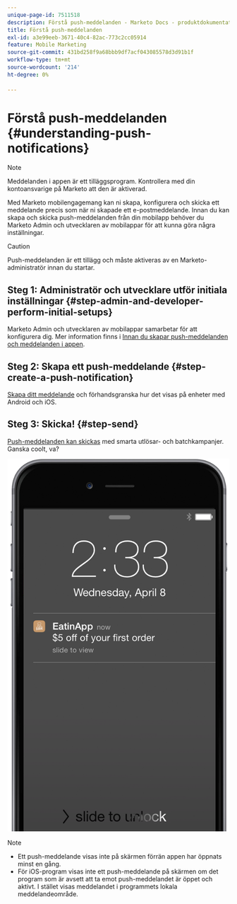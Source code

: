 ```yaml
---
unique-page-id: 7511518
description: Förstå push-meddelanden - Marketo Docs - produktdokumentation
title: Förstå push-meddelanden
exl-id: a3e99eeb-3671-40c4-82ac-773c2cc05914
feature: Mobile Marketing
source-git-commit: 431bd258f9a68bbb9df7acf043085578d3d91b1f
workflow-type: tm+mt
source-wordcount: '214'
ht-degree: 0%

---
```


# Förstå push-meddelanden {#understanding-push-notifications}

>[!NOTE]
>
>Meddelanden i appen är ett tilläggsprogram. Kontrollera med din kontoansvarige på Marketo att den är aktiverad.

Med Marketo mobilengagemang kan ni skapa, konfigurera och skicka ett meddelande precis som när ni skapade ett e-postmeddelande.  Innan du kan skapa och skicka push-meddelanden från din mobilapp behöver du Marketo Admin och utvecklaren av mobilappar för att kunna göra några inställningar.

>[!CAUTION]
>
>Push-meddelanden är ett tillägg och måste aktiveras av en Marketo-administratör innan du startar.

## Steg 1: Administratör och utvecklare utför initiala inställningar {#step-admin-and-developer-perform-initial-setups}

Marketo Admin och utvecklaren av mobilappar samarbetar för att konfigurera dig. Mer information finns i [Innan du skapar push-meddelanden och meddelanden i appen](/help/marketo/product-docs/mobile-marketing/admin/before-you-create-push-notifications-and-in-app-messages.md).

## Steg 2: Skapa ett push-meddelande {#step-create-a-push-notification}

[Skapa ditt meddelande](/help/marketo/product-docs/mobile-marketing/push-notifications/create-a-push-notification.md) och förhandsgranska hur det visas på enheter med Android och iOS.

## Steg 3: Skicka! {#step-send}

[Push-meddelanden kan skickas](/help/marketo/product-docs/mobile-marketing/push-notifications/send-a-mobile-push-notification.md) med smarta utlösar- och batchkampanjer. Ganska coolt, va?

![](assets/image2015-4-27-8-3a41-3a43.png)

>[!NOTE]
>
>* Ett push-meddelande visas inte på skärmen förrän appen har öppnats minst en gång.
>* För iOS-program visas inte ett push-meddelande på skärmen om det program som är avsett att ta emot push-meddelandet är öppet och aktivt. I stället visas meddelandet i programmets lokala meddelandeområde.
